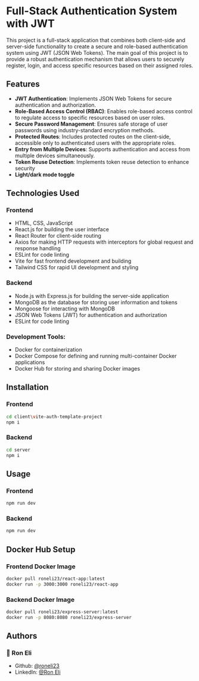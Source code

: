 
# Full-Stack Authentication System with JWT

This project is a full-stack application that combines both client-side and server-side functionality to create a secure and role-based authentication system using JWT (JSON Web Tokens). The main goal of this project is to provide a robust authentication mechanism that allows users to securely register, login, and access specific resources based on their assigned roles.

## Features

- **JWT Authentication**: Implements JSON Web Tokens for secure authentication and authorization.
- **Role-Based Access Control (RBAC)**: Enables role-based access control to regulate access to specific resources based on user roles.
- **Secure Password Management**: Ensures safe storage of user passwords using industry-standard encryption methods.
- **Protected Routes**: Includes protected routes on the client-side, accessible only to authenticated users with the appropriate roles.
- **Entry from Multiple Devices**: Supports authentication and access from multiple devices simultaneously.
- **Token Reuse Detection**: Implements token reuse detection to enhance security
- **Light/dark mode toggle**

## Technologies Used

### Frontend
- HTML, CSS, JavaScript
- React.js for building the user interface
- React Router for client-side routing
- Axios for making HTTP requests with interceptors for global request and response handling
- ESLint for code linting
- Vite for fast frontend development and building
- Tailwind CSS for rapid UI development and styling
    
### Backend
- Node.js with Express.js for building the server-side application
- MongoDB as the database for storing user information and tokens
- Mongoose for interacting with MongoDB
- JSON Web Tokens (JWT) for authentication and authorization
- ESLint for code linting
    
### Development Tools:
- Docker for containerization
- Docker Compose for defining and running multi-container Docker applications
- Docker Hub for storing and sharing Docker images

## Installation

### Frontend

```bash
cd client\vite-auth-template-project
npm i

```
### Backend

```bash
cd server
npm i
```

## Usage

### Frontend
```bash
npm run dev
```
### Backend

```bash
npm run dev
```

## Docker Hub Setup

### Frontend Docker Image
```bash
docker pull roneli23/react-app:latest
docker run -p 3000:3000 roneli23/react-app
```
### Backend Docker Image
```bash
docker pull roneli23/express-server:latest
docker run -p 8080:8080 roneli23/express-server
```

## Authors

### 👤 Ron Eli
- Github: [@roneli23](https://github.com/roneli23)
- LinkedIn: [@Ron Eli](https://www.linkedin.com/in/ron-eli-ba47a9226/)

